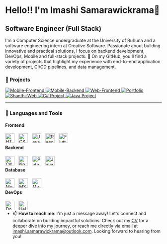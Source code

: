# Hello!! I'm Imashi Samarawickrama👋
## Software Engineer (Full Stack)

I'm a Computer Science undergraduate at the University of Ruhuna and a software engineering intern at Creative Software. Passionate about building innovative and practical solutions, I focus on backend development, DevOps, Mobile and full-stack projects. 
🌱 On my GitHub, you'll find a variety of projects that highlight my experience with end-to-end application development, CI/CD pipelines, and data management.

### 🧰 Projects

<p align="left">
   <a href="https://github.com/Chamidilshan/sl_explorer">
      <img alt="Mobile-Frontend" title="My Sri Lanka App-Frontend" src="https://img.shields.io/badge/Project-Mobile%20Frontend-blue?style=for-the-badge"/> 
   </a> 
   <a href="https://github.com/Chamidilshan/sl_explorer_backend">
      <img alt="Mobile-Backend" title="My Sri Lanka App/Web - Backend" src="https://img.shields.io/badge/Project-Mobile%20Backend-green?style=for-the-badge"/>
   </a> 
   <a href="https://github.com/Chamidilshan/sl-explorer-admin-web">
      <img alt="Web-Frontend" title="My Sri Lanka Admin Dashboard" src="https://img.shields.io/badge/Project-Web%20Frontend-orange?style=for-the-badge"/>
   </a>
   <a href="https://github.com/Imashi2000/Portfolio">
      <img alt="Portfolio" title="Portfolio" src="https://img.shields.io/badge/Project-Portfolio-lightgrey?style=for-the-badge"/>
   </a>
   <a href="https://github.com/Imashi2000/Shanthi-web">
      <img alt="Shanthi-Web" title="Shanthi Children Society Frontend" src="https://img.shields.io/badge/Project-Shanthi%20Web-blue?style=for-the-badge"/>
   </a>
   <a href="https://github.com/Pasan-Waga-Arachchi/Doc-Appointment-System">
       <img alt="C# Project" title="Doctor's Appointment System Desktop App" src="https://img.shields.io/badge/Project-Doctor's%20Appointment%20System-purple?style=for-the-badge"/>
   </a>
   <a href="https://github.com/Imashi2000/Itinerary_Planner">
      <img alt="Java Project" title="Itinerary Planner Desktop App" src="https://img.shields.io/badge/Project-Itinerary%20Planner-brightgreen?style=for-the-badge"/>
   </a>
</p>


---

### 🧰 Languages and Tools

#### Frontend
<img align="left" alt="HTML" width="30px" style="padding-right:10px;" src="https://cdn.jsdelivr.net/gh/devicons/devicon/icons/html5/html5-plain.svg" />
<img align="left" alt="CSS" width="30px" style="padding-right:10px;" src="https://cdn.jsdelivr.net/gh/devicons/devicon/icons/css3/css3-plain.svg" />
<img align="left" alt="JavaScript" width="30px" style="padding-right:10px;" src="https://cdn.jsdelivr.net/gh/devicons/devicon/icons/javascript/javascript-plain.svg" />
<img align="left" alt="React" width="30px" style="padding-right:10px;" src="https://cdn.jsdelivr.net/gh/devicons/devicon/icons/react/react-original.svg" />
<img align="left" alt="Flutter" width="30px" style="padding-right:10px;" src="https://cdn.jsdelivr.net/gh/devicons/devicon/icons/flutter/flutter-original.svg" />
<br />

#### Backend
<img align="left" alt="C#" width="30px" style="padding-right:10px;" src="https://cdn.jsdelivr.net/gh/devicons/devicon/icons/csharp/csharp-original.svg" />
<img align="left" alt="NodeJS" width="30px" style="padding-right:10px;" src="https://cdn.jsdelivr.net/gh/devicons/devicon/icons/nodejs/nodejs-original.svg" />
<img align="left" alt="Python" width="30px" style="padding-right:10px;" src="https://cdn.jsdelivr.net/gh/devicons/devicon/icons/python/python-plain.svg" />
<img align="left" alt="Java" width="30px" style="padding-right:10px;" src="https://cdn.jsdelivr.net/gh/devicons/devicon/icons/java/java-original.svg"/>
<br />

#### Database
<img align="left" alt="MongoDB" width="30px" style="padding-right:10px;" src="https://cdn.jsdelivr.net/gh/devicons/devicon/icons/mongodb/mongodb-original.svg" />
<img align="left" alt="MSSQL" width="30px" style="padding-right:10px;" src="https://cdn.jsdelivr.net/gh/devicons/devicon/icons/microsoftsqlserver/microsoftsqlserver-plain.svg" />
<img align="left" alt="MySQL" width="30px" style="padding-right:10px;" src="https://cdn.jsdelivr.net/gh/devicons/devicon/icons/mysql/mysql-original.svg" />
<br />

#### DevOps
<img align="left" alt="Docker" width="30px" style="padding-right:10px;" src="https://cdn.jsdelivr.net/gh/devicons/devicon/icons/docker/docker-original.svg" />
<img align="left" alt="Helm" width="30px" style="padding-right:10px;" src="https://cdn.jsdelivr.net/gh/devicons/devicon/icons/helm/helm-original.svg" />
<br />


- 📫 **How to reach me**: I'm just a message away! Let's connect and collaborate on building impactful solutions. Check out my [CV](link-to-your-cv) for a deeper dive into my journey, or reach me directly via email at [imashi.samarawickrama@outlook.com](mailto:imashi.samarawickrama@outlook.com). Looking forward to hearing from you!


<!--
**Imashi2000/Imashi2000** is a ✨ _special_ ✨ repository because its `README.md` (this file) appears on your GitHub profile.

   

Here are some ideas to get you started:

- 🔭 I’m currently working on ...
- 🌱 I’m currently learning ...
- 👯 I’m looking to collaborate on ...
- 🤔 I’m looking for help with ...
- 💬 Ask me about ...
- 📫 How to reach me: ...
- 😄 Pronouns: ...
- ⚡ Fun fact: ...
-->
